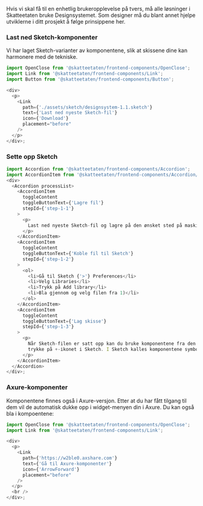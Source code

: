 Hvis vi skal få til en enhetlig brukeropplevelse på tvers, må alle løsninger i Skatteetaten bruke Designsystemet. Som designer må du blant annet hjelpe utviklerne i ditt prosjekt å følge prinsippene her.

### Last ned Sketch-komponenter

Vi har laget Sketch-varianter av komponentene, slik at skissene dine kan harmonere med de tekniske.

```js noeditor
import OpenClose from '@skatteetaten/frontend-components/OpenClose';
import Link from '@skatteetaten/frontend-components/Link';
import Button from '@skatteetaten/frontend-components/Button';

<div>
  <p>
    <Link
      path={'./assets/sketch/designsystem-1.1.sketch'}
      text={'Last ned nyeste Sketch-fil'}
      icon={'Download'}
      placement="before"
    />
  </p>
</div>;
```

### Sette opp Sketch

```js noeditor
import Accordion from '@skatteetaten/frontend-components/Accordion';
import AccordionItem from '@skatteetaten/frontend-components/Accordion/AccordionItem';
<div>
  <Accordion processList>
    <AccordionItem
      toggleContent
      toggleButtonText={'Lagre fil'}
      stepId={'step-1-1'}
    >
      <p>
        Last ned nyeste Sketch-fil og lagre på den ønsket sted på maskinen din.
      </p>
    </AccordionItem>
    <AccordionItem
      toggleContent
      toggleButtonText={'Koble fil til Sketch'}
      stepId={'step-1-2'}
    >
      <ol>
        <li>Gå til Sketch {'>'} Preferences</li>
        <li>Velg Libraries</li>
        <li>Trykk på Add library</li>
        <li>Bla gjennom og velg filen fra 1)</li>
      </ol>
    </AccordionItem>
    <AccordionItem
      toggleContent
      toggleButtonText={'Lag skisse'}
      stepId={'step-1-3'}
    >
      <p>
        Når Sketch-filen er satt opp kan du bruke komponentene fra den ved å
        trykke på +-ikonet i Sketch. I Sketch kalles komponentene symboler.
      </p>
    </AccordionItem>
  </Accordion>
</div>;
```

### Axure-komponenter

Komponentene finnes også i Axure-versjon. Etter at du har fått tilgang til dem vil de automatisk dukke opp i widget-menyen din i Axure. Du kan også bla i kompoentene:

```js noeditor
import OpenClose from '@skatteetaten/frontend-components/OpenClose';
import Link from '@skatteetaten/frontend-components/Link';

<div>
  <p>
    <Link
      path={'https://w2ble0.axshare.com'}
      text={'Gå til Axure-komponenter'}
      icon={'ArrowForward'}
      placement="before"
    />
  </p>
  <br />
</div>;
```
